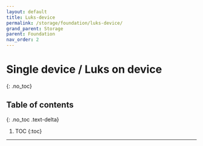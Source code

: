 ```yaml
---
layout: default
title: Luks-device
permalink: /storage/foundation/luks-device/
grand_parent: Storage
parent: Foundation
nav_order: 2
---
```


# Single device / Luks on device
{: .no_toc}

## Table of contents
{: .no_toc .text-delta}

1. TOC
{:toc}

---
